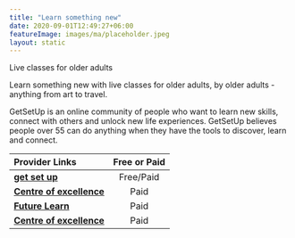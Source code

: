 ```yaml
---
title: "Learn something new"
date: 2020-09-01T12:49:27+06:00
featureImage: images/ma/placeholder.jpeg
layout: static
---
```


Live classes for older adults

Learn something new with live classes for older adults, by older adults - anything from art to travel.

GetSetUp is an online community of people who want to learn new skills, connect with others and unlock new life experiences. GetSetUp believes people over 55 can do anything when they have the tools to discover, learn and connect.

| Provider Links      | Free or Paid  |  
| :-----------          | :--------------:      |  
| [**get set up**](https://www.getsetup.io/) | Free/Paid | 
| [**Centre of excellence**](https://www.centreofexcellence.com/) | Paid | 
| [**Future Learn**](https://www.futurelearn.com/) | Paid | 
| [**Centre of excellence**](https://www.centreofexcellence.com/) | Paid | 
  

<br/><br/>






